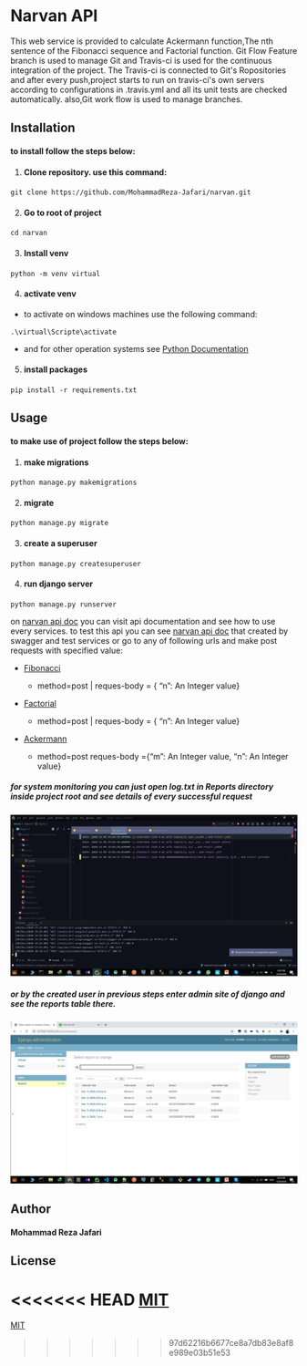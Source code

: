 # Narvan API

This web service is provided to calculate Ackermann function,The nth sentence of the Fibonacci sequence and Factorial function.
Git Flow Feature branch is used to manage Git and Travis-ci is used for the continuous integration of the project.
The Travis-ci is connected to Git's Ropositories and after every push,project starts to run on travis-ci's own servers according to configurations in .travis.yml 
and all its unit tests are checked automatically.
also,Git work flow is used to manage branches.

## Installation

#### to install follow the steps below:

1. #### Clone repository. use this command:

```
git clone https://github.com/MohammadReza-Jafari/narvan.git
```

2. #### Go to root of project
```
cd narvan
```

3. #### Install venv

```
python -m venv virtual
```

4. #### activate venv

- to activate on windows machines use the following command:

```
.\virtual\Scripte\activate
```

- and for other operation systems see [Python Documentation](https://docs.python.org/3/library/venv.html#creating-virtual-environments)

5. #### install packages
```
pip install -r requirements.txt
```



## Usage
#### to make use of project follow the steps below:

1. #### make migrations
```
python manage.py makemigrations
```

2. #### migrate
```
python manage.py migrate
```

3. #### create a superuser
```
python manage.py createsuperuser
```

4. #### run django server
```
python manage.py runserver
```

on [narvan api doc](http://127.0.0.1:8000/api/doc/) you can visit api documentation and see how to use every services.
to test this api you can see [narvan api doc](http://127.0.0.1:8000/api/doc/) that created by swagger and test services or go to any of following urls
and make post requests with specified value:

* [Fibonacci](http://127.0.0.1:8000/api/calculate/fibonacci)
   * method=post | reques-body = { “n”: An Integer value}


* [Factorial](http://127.0.0.1:8000/api/calculate/factorial)
   * method=post | reques-body = { “n”: An Integer value}

* [Ackermann](http://127.0.0.1:8000/api/calculate/ackermann)
   * method=post reques-body ={“m”: An Integer value, “n”: An Integer value}


##### for system monitoring you can just open log.txt in Reports directory inside project root and see details of every successful request <br />
![log.txt](https://github.com/MohammadReza-Jafari//pysru_bot/blob/master/3.png?raw=true) <br />

##### or by the created user in previous steps enter admin site of django and see the reports table there. <br/>
![log.txt](https://github.com/MohammadReza-Jafari//pysru_bot/blob/master/2.png?raw=true) <br />


## Author
#### Mohammad Reza Jafari

## License
<<<<<<< HEAD
[MIT](https://choosealicense.com/licenses/mit/)
=======
[MIT](https://choosealicense.com/licenses/mit/)
>>>>>>> 97d62216b6677ce8a7db83e8af8e989e03b51e53
